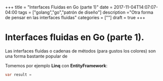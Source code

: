 +++
title = "Interfaces Fluidas en Go (parte 1)"
date = 2017-11-04T14:07:07-04:00
tags = ["golang","go","patrón de diseño"]
description ="Otra forma de pensar en las interfaces fluidas"
categories = [""]
draft = true
+++

# Interfaces fluidas en Go (parte 1).

Las interfaces fluidas o cadenas de métodos (para gustos los colores) son una
forma bastante popular de


Tomemos por ejemplo **Linq** con **EntityFramework**:

```c#
var result =
```
